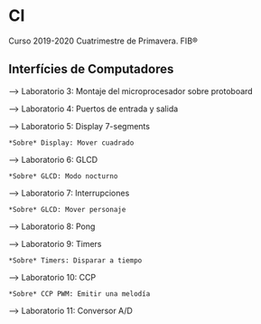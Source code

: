 # CI
Curso 2019-2020 Cuatrimestre de Primavera. FIB®

Interfícies de Computadores
-

--> Laboratorio 3: Montaje del microprocesador sobre protoboard

--> Laboratorio 4: Puertos de entrada y salida

--> Laboratorio 5: Display 7-segments

    *Sobre* Display: Mover cuadrado

--> Laboratorio 6: GLCD

    *Sobre* GLCD: Modo nocturno

--> Laboratorio 7: Interrupciones

    *Sobre* GLCD: Mover personaje
    
--> Laboratorio 8: Pong

--> Laboratorio 9: Timers

    *Sobre* Timers: Disparar a tiempo
    
--> Laboratorio 10: CCP

    *Sobre* CCP PWM: Emitir una melodía
    
--> Laboratorio 11: Conversor A/D
   
